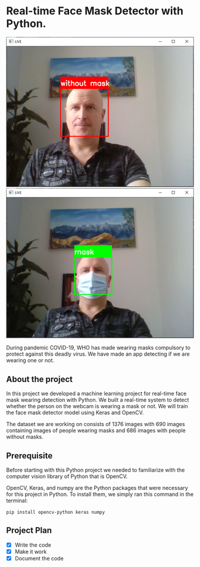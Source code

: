 # Real-time Face Mask Detector with Python.

![img_1.png](img_1.png)
![img.png](img.png)

During pandemic COVID-19, WHO has made wearing masks compulsory to protect 
against this deadly virus. We have made an app detecting if we are wearing
one or not.

## About the project

In this project we developed a machine learning project for real-time face 
mask wearing detection with Python. We built a real-time system to detect 
whether the person on the webcam is wearing a mask or not. We will train the 
face mask detector model using Keras and OpenCV.

The dataset we are working on consists of 1376 images with 690 images 
containing images of people wearing masks and 686 images with people without 
masks.

## Prerequisite

Before starting with this Python project we needed to familiarize with the 
computer vision library of Python that is OpenCV.

OpenCV, Keras, and numpy are the Python packages that were necessary for 
this project in Python. To install them, we simply ran this command in the 
terminal:
    
    pip install opencv-python keras numpy

## Project Plan

- [x] Write the code
- [x] Make it work
- [x] Document the code
